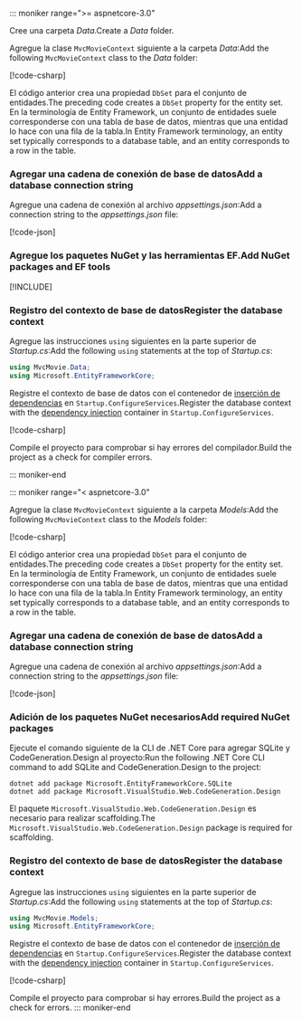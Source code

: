 ::: moniker range=">= aspnetcore-3.0"

<a name="dc"></a>

<span data-ttu-id="2b3f6-101">Cree una carpeta *Data*.</span><span class="sxs-lookup"><span data-stu-id="2b3f6-101">Create a *Data* folder.</span></span>

<span data-ttu-id="2b3f6-102">Agregue la clase `MvcMovieContext` siguiente a la carpeta *Data*:</span><span class="sxs-lookup"><span data-stu-id="2b3f6-102">Add the following `MvcMovieContext` class to the *Data* folder:</span></span>  

[!code-csharp[](~/tutorials/first-mvc-app/start-mvc/sample/MvcMovie3/zDocOnly/MvcMovieContext.cs?name=snippet)]

<span data-ttu-id="2b3f6-103">El código anterior crea una propiedad `DbSet` para el conjunto de entidades.</span><span class="sxs-lookup"><span data-stu-id="2b3f6-103">The preceding code creates a `DbSet` property for the entity set.</span></span> <span data-ttu-id="2b3f6-104">En la terminología de Entity Framework, un conjunto de entidades suele corresponderse con una tabla de base de datos, mientras que una entidad lo hace con una fila de la tabla.</span><span class="sxs-lookup"><span data-stu-id="2b3f6-104">In Entity Framework terminology, an entity set typically corresponds to a database table, and an entity corresponds to a row in the table.</span></span>

<a name="cs"></a>

### <a name="add-a-database-connection-string"></a><span data-ttu-id="2b3f6-105">Agregar una cadena de conexión de base de datos</span><span class="sxs-lookup"><span data-stu-id="2b3f6-105">Add a database connection string</span></span>

<span data-ttu-id="2b3f6-106">Agregue una cadena de conexión al archivo *appsettings.json*:</span><span class="sxs-lookup"><span data-stu-id="2b3f6-106">Add a connection string to the *appsettings.json* file:</span></span>

[!code-json[](~/tutorials/first-mvc-app/start-mvc/sample/MvcMovie3/appsettings_SQLite.json?highlight=10-12)]

### <a name="add-nuget-packages-and-ef-tools"></a><span data-ttu-id="2b3f6-107">Agregue los paquetes NuGet y las herramientas EF.</span><span class="sxs-lookup"><span data-stu-id="2b3f6-107">Add NuGet packages and EF tools</span></span>

[!INCLUDE[](~/includes/add-EF-NuGet-SQLite-CLI.md)]

<a name="reg"></a>

### <a name="register-the-database-context"></a><span data-ttu-id="2b3f6-108">Registro del contexto de base de datos</span><span class="sxs-lookup"><span data-stu-id="2b3f6-108">Register the database context</span></span>

<span data-ttu-id="2b3f6-109">Agregue las instrucciones `using` siguientes en la parte superior de *Startup.cs*:</span><span class="sxs-lookup"><span data-stu-id="2b3f6-109">Add the following `using` statements at the top of *Startup.cs*:</span></span>

```csharp
using MvcMovie.Data;
using Microsoft.EntityFrameworkCore;
```

<span data-ttu-id="2b3f6-110">Registre el contexto de base de datos con el contenedor de [inserción de dependencias](xref:fundamentals/dependency-injection) en `Startup.ConfigureServices`.</span><span class="sxs-lookup"><span data-stu-id="2b3f6-110">Register the database context with the [dependency injection](xref:fundamentals/dependency-injection) container in `Startup.ConfigureServices`.</span></span>

[!code-csharp[](~/tutorials/first-mvc-app/start-mvc/sample/MvcMovie3/Startup.cs?name=snippet_UseSqlite&highlight=6-7)]

<span data-ttu-id="2b3f6-111">Compile el proyecto para comprobar si hay errores del compilador.</span><span class="sxs-lookup"><span data-stu-id="2b3f6-111">Build the project as a check for compiler errors.</span></span>

::: moniker-end

::: moniker range="< aspnetcore-3.0"

<span data-ttu-id="2b3f6-112">Agregue la clase `MvcMovieContext` siguiente a la carpeta *Models*:</span><span class="sxs-lookup"><span data-stu-id="2b3f6-112">Add the following `MvcMovieContext` class to the *Models* folder:</span></span>  

[!code-csharp[](~/tutorials/first-mvc-app/start-mvc/sample/MvcMovie22/Data/MvcMovieContext.cs)]

<span data-ttu-id="2b3f6-113">El código anterior crea una propiedad `DbSet` para el conjunto de entidades.</span><span class="sxs-lookup"><span data-stu-id="2b3f6-113">The preceding code creates a `DbSet` property for the entity set.</span></span> <span data-ttu-id="2b3f6-114">En la terminología de Entity Framework, un conjunto de entidades suele corresponderse con una tabla de base de datos, mientras que una entidad lo hace con una fila de la tabla.</span><span class="sxs-lookup"><span data-stu-id="2b3f6-114">In Entity Framework terminology, an entity set typically corresponds to a database table, and an entity corresponds to a row in the table.</span></span>

<a name="cs"></a>

### <a name="add-a-database-connection-string"></a><span data-ttu-id="2b3f6-115">Agregar una cadena de conexión de base de datos</span><span class="sxs-lookup"><span data-stu-id="2b3f6-115">Add a database connection string</span></span>

<span data-ttu-id="2b3f6-116">Agregue una cadena de conexión al archivo *appsettings.json*:</span><span class="sxs-lookup"><span data-stu-id="2b3f6-116">Add a connection string to the *appsettings.json* file:</span></span>

[!code-json[](~/tutorials/razor-pages/razor-pages-start/sample/RazorPagesMovie/appsettings_SQLite.json?highlight=8-10)]

### <a name="add-required-nuget-packages"></a><span data-ttu-id="2b3f6-117">Adición de los paquetes NuGet necesarios</span><span class="sxs-lookup"><span data-stu-id="2b3f6-117">Add required NuGet packages</span></span>

<span data-ttu-id="2b3f6-118">Ejecute el comando siguiente de la CLI de .NET Core para agregar SQLite y CodeGeneration.Design al proyecto:</span><span class="sxs-lookup"><span data-stu-id="2b3f6-118">Run the following .NET Core CLI command to add SQLite and CodeGeneration.Design  to the project:</span></span>

```dotnetcli
dotnet add package Microsoft.EntityFrameworkCore.SQLite
dotnet add package Microsoft.VisualStudio.Web.CodeGeneration.Design
```

<span data-ttu-id="2b3f6-119">El paquete `Microsoft.VisualStudio.Web.CodeGeneration.Design` es necesario para realizar scaffolding.</span><span class="sxs-lookup"><span data-stu-id="2b3f6-119">The `Microsoft.VisualStudio.Web.CodeGeneration.Design` package is required for scaffolding.</span></span>

<a name="reg"></a>

### <a name="register-the-database-context"></a><span data-ttu-id="2b3f6-120">Registro del contexto de base de datos</span><span class="sxs-lookup"><span data-stu-id="2b3f6-120">Register the database context</span></span>

<span data-ttu-id="2b3f6-121">Agregue las instrucciones `using` siguientes en la parte superior de *Startup.cs*:</span><span class="sxs-lookup"><span data-stu-id="2b3f6-121">Add the following `using` statements at the top of *Startup.cs*:</span></span>

```csharp
using MvcMovie.Models;
using Microsoft.EntityFrameworkCore;
```

<span data-ttu-id="2b3f6-122">Registre el contexto de base de datos con el contenedor de [inserción de dependencias](xref:fundamentals/dependency-injection) en `Startup.ConfigureServices`.</span><span class="sxs-lookup"><span data-stu-id="2b3f6-122">Register the database context with the [dependency injection](xref:fundamentals/dependency-injection) container in `Startup.ConfigureServices`.</span></span>

[!code-csharp[](~/tutorials/first-mvc-app/start-mvc/sample/MvcMovie22/Startup.cs?name=snippet_UseSqlite&highlight=11-12)]

<span data-ttu-id="2b3f6-123">Compile el proyecto para comprobar si hay errores.</span><span class="sxs-lookup"><span data-stu-id="2b3f6-123">Build the project as a check for errors.</span></span>
::: moniker-end